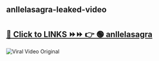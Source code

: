 
 ## anllelasagra-leaked-video 

# <h2><a href="https://clipsfans.com/anllelasagra&ref=git">🔗 Click to LINKS ⏩⏩ 👉 🟢 anllelasagra </a></h2>

<a href="https://clipsfans.com/anllelasagra&ref=git" rel="nofollow" data-target="animated-image.originalLink"><img src="https://i.ibb.co.com/xMMVF88/686577567.gif" alt="Viral Video Original" style="max-width: 100%; display: inline-block;" data-target="animated-image.originalImage"></a>
